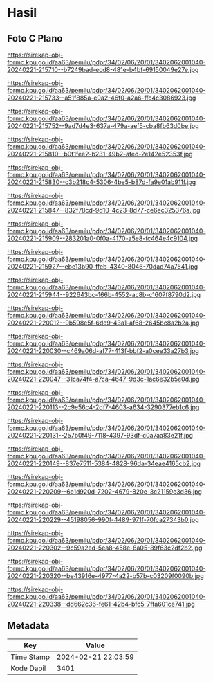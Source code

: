 # Hasil

## Foto C Plano

https://sirekap-obj-formc.kpu.go.id/aa63/pemilu/pdpr/34/02/06/20/01/3402062001040-20240221-215710--b7249bad-ecd8-481e-b4bf-69150049e27e.jpg

https://sirekap-obj-formc.kpu.go.id/aa63/pemilu/pdpr/34/02/06/20/01/3402062001040-20240221-215733--a51f885a-e9a2-46f0-a2a6-ffc4c3086923.jpg

https://sirekap-obj-formc.kpu.go.id/aa63/pemilu/pdpr/34/02/06/20/01/3402062001040-20240221-215752--9ad7d4e3-637a-479a-aef5-cba8fb63d0be.jpg

https://sirekap-obj-formc.kpu.go.id/aa63/pemilu/pdpr/34/02/06/20/01/3402062001040-20240221-215810--b0f1fee2-b231-49b2-afed-2e142e52353f.jpg

https://sirekap-obj-formc.kpu.go.id/aa63/pemilu/pdpr/34/02/06/20/01/3402062001040-20240221-215830--c3b218c4-5306-4be5-b87d-fa9e01ab911f.jpg

https://sirekap-obj-formc.kpu.go.id/aa63/pemilu/pdpr/34/02/06/20/01/3402062001040-20240221-215847--832f78cd-9d10-4c23-8d77-ce6ec325376a.jpg

https://sirekap-obj-formc.kpu.go.id/aa63/pemilu/pdpr/34/02/06/20/01/3402062001040-20240221-215909--283201a0-0f0a-4170-a5e8-fc464e4c9104.jpg

https://sirekap-obj-formc.kpu.go.id/aa63/pemilu/pdpr/34/02/06/20/01/3402062001040-20240221-215927--ebe13b90-ffeb-4340-8046-70dad74a7541.jpg

https://sirekap-obj-formc.kpu.go.id/aa63/pemilu/pdpr/34/02/06/20/01/3402062001040-20240221-215944--922643bc-166b-4552-ac8b-c1607f8790d2.jpg

https://sirekap-obj-formc.kpu.go.id/aa63/pemilu/pdpr/34/02/06/20/01/3402062001040-20240221-220012--9b598e5f-6de9-43a1-af68-2645bc8a2b2a.jpg

https://sirekap-obj-formc.kpu.go.id/aa63/pemilu/pdpr/34/02/06/20/01/3402062001040-20240221-220030--c469a06d-af77-413f-bbf2-a0cee33a27b3.jpg

https://sirekap-obj-formc.kpu.go.id/aa63/pemilu/pdpr/34/02/06/20/01/3402062001040-20240221-220047--31ca74f4-a7ca-4647-9d3c-1ac6e32b5e0d.jpg

https://sirekap-obj-formc.kpu.go.id/aa63/pemilu/pdpr/34/02/06/20/01/3402062001040-20240221-220113--2c9e56c4-2df7-4603-a634-3290377eb1c6.jpg

https://sirekap-obj-formc.kpu.go.id/aa63/pemilu/pdpr/34/02/06/20/01/3402062001040-20240221-220131--257b0f49-7118-4397-93df-c0a7aa83e21f.jpg

https://sirekap-obj-formc.kpu.go.id/aa63/pemilu/pdpr/34/02/06/20/01/3402062001040-20240221-220149--837e7511-5384-4828-96da-34eae4165cb2.jpg

https://sirekap-obj-formc.kpu.go.id/aa63/pemilu/pdpr/34/02/06/20/01/3402062001040-20240221-220209--6e1d920d-7202-4679-820e-3c21159c3d36.jpg

https://sirekap-obj-formc.kpu.go.id/aa63/pemilu/pdpr/34/02/06/20/01/3402062001040-20240221-220229--45198056-990f-4489-971f-70fca27343b0.jpg

https://sirekap-obj-formc.kpu.go.id/aa63/pemilu/pdpr/34/02/06/20/01/3402062001040-20240221-220302--9c59a2ed-5ea8-458e-8a05-89f63c2df2b2.jpg

https://sirekap-obj-formc.kpu.go.id/aa63/pemilu/pdpr/34/02/06/20/01/3402062001040-20240221-220320--be43916e-4977-4a22-b57b-c03209f0090b.jpg

https://sirekap-obj-formc.kpu.go.id/aa63/pemilu/pdpr/34/02/06/20/01/3402062001040-20240221-220338--dd662c36-fe61-42b4-bfc5-7ffa601ce741.jpg


## Metadata

| Key        | Value               |
| ---------- | ------------------- |
| Time Stamp | 2024-02-21 22:03:59 |
| Kode Dapil | 3401                |



